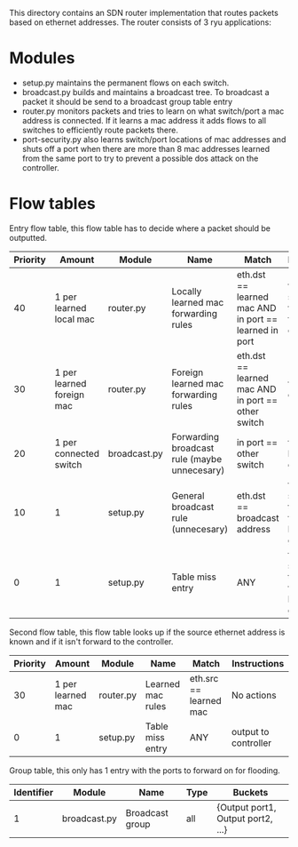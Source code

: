 This directory contains an SDN router implementation that routes packets based on ethernet addresses. The router consists of 3 ryu applications:

# Modules

 - setup.py maintains the permanent flows on each switch.
 - broadcast.py builds and maintains a broadcast tree. To broadcast a packet it should be send to a broadcast group table entry
 - router.py monitors packets and tries to learn on what switch/port a mac address is connected. If it learns a mac address it adds flows to all switches to efficiently route packets there.
 - port-security.py also learns switch/port locations of mac addresses and shuts off a port when there are more than 8 mac addresses learned from the same port to try to prevent a possible dos attack on the controller.

# Flow tables
Entry flow table, this flow table has to decide where a packet should be outputted.

Priority | Amount | Module | Name | Match | Instructions
---------|--------|--------|------|-------|-------------
40 | 1 per learned local mac | router.py | Locally learned mac forwarding rules | eth.dst == learned mac AND in port == learned in port | forward to second flow table AND forward to output port
30 | 1 per learned foreign mac | router.py | Foreign learned mac forwarding rules | eth.dst == learned mac AND in port == other switch | forward to output port
20 | 1 per connected switch | broadcast.py | Forwarding broadcast rule (maybe unnecesary) | in port == other switch | forward to broadcast group
10 | 1 | setup.py | General broadcast rule (unnecesary) | eth.dst == broadcast address | forward to second flow table AND forward to broadcast group
0  | 1 | setup.py | Table miss entry | ANY | forward to second flow table AND forward to broadcast group

Second flow table, this flow table looks up if the source ethernet address is known and if it isn't forward to the controller.

Priority | Amount | Module | Name | Match | Instructions
---------|--------|--------|------|-------|-------------
30 | 1 per learned mac | router.py | Learned mac rules | eth.src == learned mac | No actions
0  | 1 | setup.py | Table miss entry | ANY | output to controller

Group table, this only has 1 entry with the ports to forward on for flooding.

Identifier | Module | Name | Type | Buckets
-----------|--------|------|------|--------
1 | broadcast.py | Broadcast group | all | {Output port1, Output port2, ...}
